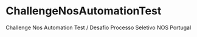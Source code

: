 # ChallengeNosAutomationTest
Challenge Nos Automation Test / Desafio Processo Seletivo NOS Portugal 
